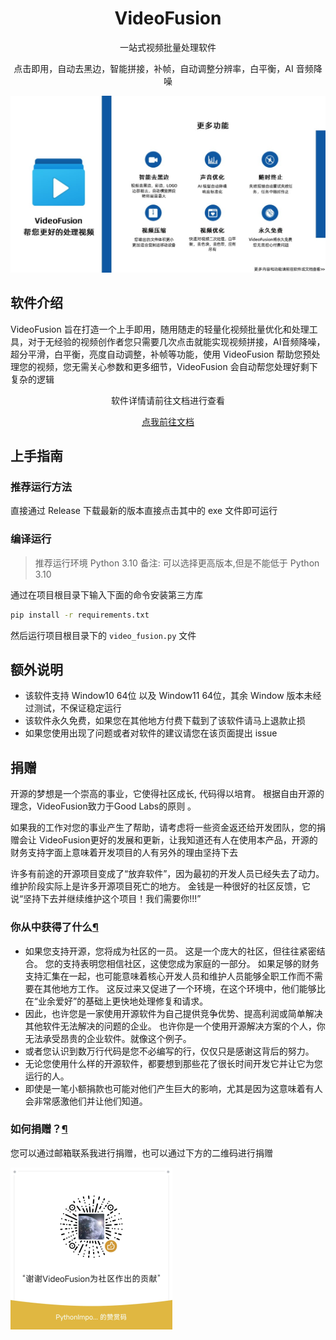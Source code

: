 <h1 align="center">
    VideoFusion
</h1>
<p align="center">一站式视频批量处理软件<p>
<p align="center">
    点击即用，自动去黑边，智能拼接，补帧，自动调整分辨率，白平衡，AI 音频降噪
</p>


![3](./README.assets/3.jpg)


## 软件介绍

VideoFusion 旨在打造一个上手即用，随用随走的轻量化视频批量优化和处理工具，对于无经验的视频创作者您只需要几次点击就能实现视频拼接，AI音频降噪，超分平滑，白平衡，亮度自动调整，补帧等功能，使用 VideoFusion 帮助您预处理您的视频，您无需关心参数和更多细节，VideoFusion 会自动帮您处理好剩下复杂的逻辑


<div align="center">
    <p align="center">软件详情请前往文档进行查看</p>
    <a href="https://271374667.github.io/VideoFusion/">点我前往文档</a>
</div>



## 上手指南

### 推荐运行方法

直接通过 Release 下载最新的版本直接点击其中的 exe 文件即可运行

### 编译运行

> 推荐运行环境 Python 3.10
> 备注: 可以选择更高版本,但是不能低于 Python 3.10

通过在项目根目录下输入下面的命令安装第三方库

```cmd
pip install -r requirements.txt
```

然后运行项目根目录下的 `video_fusion.py` 文件

## 额外说明

- 该软件支持 Window10 64位 以及 Window11 64位，其余 Window 版本未经过测试，不保证稳定运行
- 该软件永久免费，如果您在其他地方付费下载到了该软件请马上退款止损
- 如果您使用出现了问题或者对软件的建议请您在该页面提出 issue

## 捐赠

开源的梦想是一个崇高的事业，它使得社区成长, 代码得以培育。 根据自由开源的理念，VideoFusion致力于Good Labs的原则 。

如果我的工作对您的事业产生了帮助，请考虑将一些资金返还给开发团队，您的捐赠会让 VideoFusion更好的发展和更新，让我知道还有人在使用本产品，开源的财务支持字面上意味着开发项目的人有另外的理由坚持下去

许多有前途的开源项目变成了“放弃软件”，因为最初的开发人员已经失去了动力。 维护阶段实际上是许多开源项目死亡的地方。 金钱是一种很好的社区反馈，它说“坚持下去并继续维护这个项目！我们需要你!!!”

### 你从中获得了什么[¶](https://somethingcool.top/SimpleWMS/donation.html#_2)

- 如果您支持开源，您将成为社区的一员。 这是一个庞大的社区，但往往紧密结合。 您的支持表明您相信社区，这使您成为家庭的一部分。 如果足够的财务支持汇集在一起，也可能意味着核心开发人员和维护人员能够全职工作而不需要在其他地方工作。 这反过来又促进了一个环境，在这个环境中，他们能够比在“业余爱好”的基础上更快地处理修复和请求。
- 因此，也许您是一家使用开源软件为自己提供竞争优势、提高利润或简单解决其他软件无法解决的问题的企业。 也许你是一个使用开源解决方案的个人，你无法承受昂贵的企业软件。就像这个例子。
- 或者您认识到数万行代码是您不必编写的行，仅仅只是感谢这背后的努力。
- 无论您使用什么样的开源软件，都要想到那些花了很长时间开发它并让它为您运行的人。
- 即使是一笔小额捐款也可能对他们产生巨大的影响，尤其是因为这意味着有人会非常感激他们并让他们知道。

### 如何捐赠？[¶](https://somethingcool.top/SimpleWMS/donation.html#_3)

您可以通过邮箱联系我进行捐赠，也可以通过下方的二维码进行捐赠

![donate](./README.assets/donate.png)
